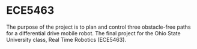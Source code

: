 # ECE5463
The purpose of the project is to plan and control three obstacle-free paths for a differential drive mobile robot. The final project for the Ohio State University class, Real Time Robotics (ECE5463).
